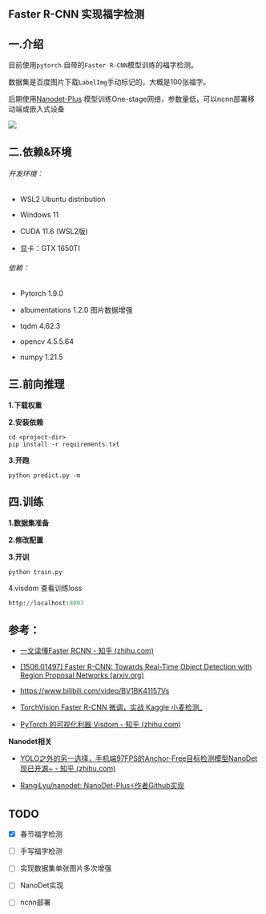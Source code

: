 ## Faster R-CNN 实现福字检测

## 一.介绍

目前使用`pytorch` 自带的`Faster R-CNN`模型训练的福字检测。

数据集是百度图片下载`LabelImg`手动标记的，大概是100张福字。

后期使用[Nanodet-Plus](https://zhuanlan.zhihu.com/p/306530300) 模型训练One-stage网络，参数量低，可以ncnn部署移动端或嵌入式设备

![](https://s2.loli.net/2022/06/21/qjFYOgPQSmD2RXG.png)

## 二.依赖&环境

###### 开发环境：

- WSL2 Ubuntu distribution

- Windows 11

- CUDA 11.6 (WSL2版)

- 显卡：GTX 1650TI

###### 依赖：

- Pytorch 1.9.0

- albumentations 1.2.0 图片数据增强

- tqdm 4.62.3

- opencv 4.5.5.64

- numpy 1.21.5

## 三.前向推理

**1.下载权重**

**2.安装依赖**

```shell
cd <project-dir>
pip install -r requirements.txt
```

**3.开跑**

```shell
python predict.py -m
```

## 四.训练

**1.数据集准备**

**2.修改配置**

**3.开训**

```shell
python train.py
```

4.visdom 查看训练loss

```python
http://localhost:8097
```



## 参考：

- [一文读懂Faster RCNN - 知乎 (zhihu.com)](https://zhuanlan.zhihu.com/p/31426458)

- [[1506.01497] Faster R-CNN: Towards Real-Time Object Detection with Region Proposal Networks (arxiv.org)](https://arxiv.org/abs/1506.01497)

- https://www.bilibili.com/video/BV1BK41157Vs

- [TorchVision Faster R-CNN 微调，实战 Kaggle 小麦检测_](https://blog.csdn.net/winorlose2000/article/details/114358777)

- [PyTorch 的可视化利器 Visdom - 知乎 (zhihu.com)](https://zhuanlan.zhihu.com/p/98563580)

**Nanodet相关**

- [YOLO之外的另一选择，手机端97FPS的Anchor-Free目标检测模型NanoDet现已开源~ - 知乎 (zhihu.com)](https://zhuanlan.zhihu.com/p/306530300)

- [RangiLyu/nanodet: NanoDet-Plus⚡作者Github实现](https://github.com/RangiLyu/nanodet)
  
  

## TODO

- [x] 春节福字检测

- [ ] 手写福字检测

- [ ] 实现数据集单张图片多次增强

- [ ] NanoDet实现

- [ ] ncnn部署
